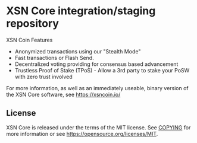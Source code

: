 XSN Core integration/staging repository
===============================


XSN Coin Features

- Anonymized transactions using our "Stealth Mode"
- Fast transactions or Flash Send.
- Decentralized voting providing for consensus based advancement
- Trustless Proof of Stake (TPoS) - Allow a 3rd party to stake your PoSW with zero trust involved

For more information, as well as an immediately useable, binary version of
the XSN Core software, see https://xsncoin.io/


License
-------

XSN Core is released under the terms of the MIT license. See [COPYING](COPYING) for more
information or see https://opensource.org/licenses/MIT.

